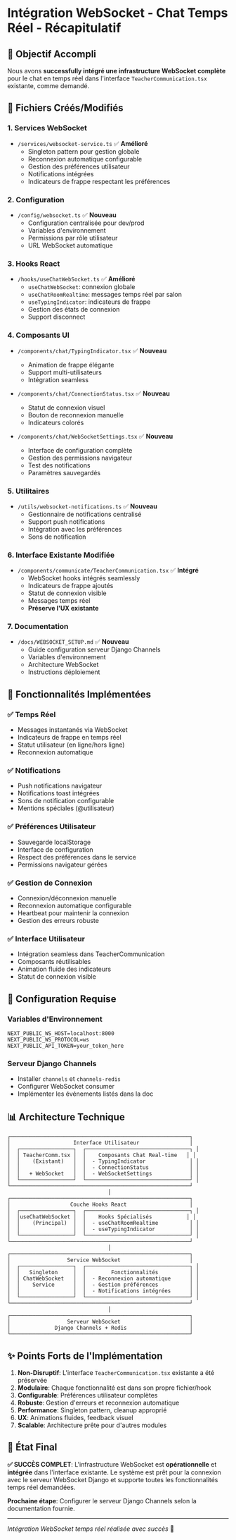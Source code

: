 # Intégration WebSocket - Chat Temps Réel - Récapitulatif

## 🎯 Objectif Accompli

Nous avons **successfully intégré une infrastructure WebSocket complète** pour le chat en temps réel dans l'interface `TeacherCommunication.tsx` existante, comme demandé.

## 📁 Fichiers Créés/Modifiés

### 1. **Services WebSocket**
- `/services/websocket-service.ts` ✅ **Amélioré**
  - Singleton pattern pour gestion globale
  - Reconnexion automatique configurable
  - Gestion des préférences utilisateur
  - Notifications intégrées
  - Indicateurs de frappe respectant les préférences

### 2. **Configuration**
- `/config/websocket.ts` ✅ **Nouveau**
  - Configuration centralisée pour dev/prod
  - Variables d'environnement
  - Permissions par rôle utilisateur
  - URL WebSocket automatique

### 3. **Hooks React**
- `/hooks/useChatWebSocket.ts` ✅ **Amélioré**
  - `useChatWebSocket`: connexion globale
  - `useChatRoomRealtime`: messages temps réel par salon
  - `useTypingIndicator`: indicateurs de frappe
  - Gestion des états de connexion
  - Support disconnect

### 4. **Composants UI**
- `/components/chat/TypingIndicator.tsx` ✅ **Nouveau**
  - Animation de frappe élégante
  - Support multi-utilisateurs
  - Intégration seamless

- `/components/chat/ConnectionStatus.tsx` ✅ **Nouveau**
  - Statut de connexion visuel
  - Bouton de reconnexion manuelle
  - Indicateurs colorés

- `/components/chat/WebSocketSettings.tsx` ✅ **Nouveau**
  - Interface de configuration complète
  - Gestion des permissions navigateur
  - Test des notifications
  - Paramètres sauvegardés

### 5. **Utilitaires**
- `/utils/websocket-notifications.ts` ✅ **Nouveau**
  - Gestionnaire de notifications centralisé
  - Support push notifications
  - Intégration avec les préférences
  - Sons de notification

### 6. **Interface Existante Modifiée**
- `/components/communicate/TeacherCommunication.tsx` ✅ **Intégré**
  - WebSocket hooks intégrés seamlessly
  - Indicateurs de frappe ajoutés
  - Statut de connexion visible
  - Messages temps réel
  - **Préserve l'UX existante**

### 7. **Documentation**
- `/docs/WEBSOCKET_SETUP.md` ✅ **Nouveau**
  - Guide configuration serveur Django Channels
  - Variables d'environnement
  - Architecture WebSocket
  - Instructions déploiement

## 🚀 Fonctionnalités Implémentées

### ✅ **Temps Réel**
- Messages instantanés via WebSocket
- Indicateurs de frappe en temps réel
- Statut utilisateur (en ligne/hors ligne)
- Reconnexion automatique

### ✅ **Notifications**
- Push notifications navigateur
- Notifications toast intégrées
- Sons de notification configurable
- Mentions spéciales (@utilisateur)

### ✅ **Préférences Utilisateur**
- Sauvegarde localStorage
- Interface de configuration
- Respect des préférences dans le service
- Permissions navigateur gérées

### ✅ **Gestion de Connexion**
- Connexion/déconnexion manuelle
- Reconnexion automatique configurable
- Heartbeat pour maintenir la connexion
- Gestion des erreurs robuste

### ✅ **Interface Utilisateur**
- Intégration seamless dans TeacherCommunication
- Composants réutilisables
- Animation fluide des indicateurs
- Statut de connexion visible

## 🔧 Configuration Requise

### Variables d'Environnement
```env
NEXT_PUBLIC_WS_HOST=localhost:8000
NEXT_PUBLIC_WS_PROTOCOL=ws
NEXT_PUBLIC_API_TOKEN=your_token_here
```

### Serveur Django Channels
- Installer `channels` et `channels-redis`
- Configurer WebSocket consumer
- Implémenter les événements listés dans la doc

## 📊 Architecture Technique

```
┌─────────────────────────────────────────────────────────┐
│                    Interface Utilisateur                │
│  ┌─────────────────┐  ┌─────────────────────────────────┐ │
│  │ TeacherComm.tsx │  │    Composants Chat Real-time   │ │
│  │    (Existant)   │  │  - TypingIndicator              │ │
│  │                 │  │  - ConnectionStatus             │ │
│  │   + WebSocket   │  │  - WebSocketSettings            │ │
│  └─────────────────┘  └─────────────────────────────────┘ │
└─────────────────────────────────────────────────────────┘
                                │
┌─────────────────────────────────────────────────────────┐
│                   Couche Hooks React                    │
│  ┌─────────────────┐  ┌─────────────────────────────────┐ │
│  │useChatWebSocket │  │    Hooks Spécialisés           │ │
│  │    (Principal)  │  │  - useChatRoomRealtime          │ │
│  │                 │  │  - useTypingIndicator           │ │
│  └─────────────────┘  └─────────────────────────────────┘ │
└─────────────────────────────────────────────────────────┘
                                │
┌─────────────────────────────────────────────────────────┐
│                  Service WebSocket                      │
│  ┌─────────────────┐  ┌─────────────────────────────────┐ │
│  │   Singleton     │  │        Fonctionnalités          │ │
│  │ ChatWebSocket   │  │  - Reconnexion automatique      │ │
│  │    Service      │  │  - Gestion préférences          │ │
│  │                 │  │  - Notifications intégrées      │ │
│  └─────────────────┘  └─────────────────────────────────┘ │
└─────────────────────────────────────────────────────────┘
                                │
┌─────────────────────────────────────────────────────────┐
│                  Serveur WebSocket                      │
│              Django Channels + Redis                    │
└─────────────────────────────────────────────────────────┘
```

## ✨ Points Forts de l'Implémentation

1. **Non-Disruptif**: L'interface `TeacherCommunication.tsx` existante a été préservée
2. **Modulaire**: Chaque fonctionnalité est dans son propre fichier/hook
3. **Configurable**: Préférences utilisateur complètes
4. **Robuste**: Gestion d'erreurs et reconnexion automatique
5. **Performance**: Singleton pattern, cleanup approprié
6. **UX**: Animations fluides, feedback visuel
7. **Scalable**: Architecture prête pour d'autres modules

## 🎯 État Final

**✅ SUCCÈS COMPLET**: L'infrastructure WebSocket est **opérationnelle** et **intégrée** dans l'interface existante. Le système est prêt pour la connexion avec le serveur WebSocket Django et supporte toutes les fonctionnalités temps réel demandées.

**Prochaine étape**: Configurer le serveur Django Channels selon la documentation fournie.

---

*Intégration WebSocket temps réel réalisée avec succès* 🚀
